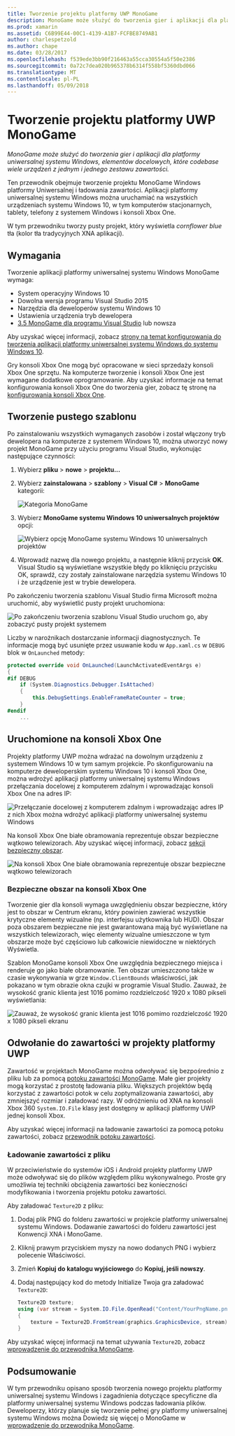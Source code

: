 ```yaml
---
title: Tworzenie projektu platformy UWP MonoGame
description: MonoGame może służyć do tworzenia gier i aplikacji dla platformy uniwersalnej systemu Windows, elementów docelowych, które codebase wiele urządzeń z jednym i jednego zestawu zawartości.
ms.prod: xamarin
ms.assetid: C6B99E44-00C1-4139-A1B7-FCFBE8749AB1
author: charlespetzold
ms.author: chape
ms.date: 03/28/2017
ms.openlocfilehash: f539ede3bb90f216463a55cca30554a5f50e2386
ms.sourcegitcommit: 0a72c7dea020b965378b6314f558bf5360dbd066
ms.translationtype: MT
ms.contentlocale: pl-PL
ms.lasthandoff: 05/09/2018
---
```

# <a name="creating-a-monogame-uwp-project"></a>Tworzenie projektu platformy UWP MonoGame

_MonoGame może służyć do tworzenia gier i aplikacji dla platformy uniwersalnej systemu Windows, elementów docelowych, które codebase wiele urządzeń z jednym i jednego zestawu zawartości._

Ten przewodnik obejmuje tworzenie projektu MonoGame Windows platformy Uniwersalnej i ładowania zawartości. Aplikacji platformy uniwersalnej systemu Windows można uruchamiać na wszystkich urządzeniach systemu Windows 10, w tym komputerów stacjonarnych, tablety, telefony z systemem Windows i konsoli Xbox One.

W tym przewodniku tworzy pusty projekt, który wyświetla *cornflower blue* tła (kolor tła tradycyjnych XNA aplikacji).

## <a name="requirements"></a>Wymagania

Tworzenie aplikacji platformy uniwersalnej systemu Windows MonoGame wymaga:

- System operacyjny Windows 10
- Dowolna wersja programu Visual Studio 2015
- Narzędzia dla deweloperów systemu Windows 10
- Ustawienia urządzenia tryb dewelopera
- [3.5 MonoGame dla programu Visual Studio](http://www.monogame.net/2016/03/17/monogame-3-5/) lub nowsza

Aby uzyskać więcej informacji, zobacz [strony na temat konfigurowania do tworzenia aplikacji platformy uniwersalnej systemu Windows do systemu Windows 10](https://msdn.microsoft.com/windows/uwp/get-started/get-set-up).

Gry konsoli Xbox One mogą być opracowane w sieci sprzedaży konsoli Xbox One sprzętu. Na komputerze tworzenie i konsoli Xbox One jest wymagane dodatkowe oprogramowanie. Aby uzyskać informacje na temat konfigurowania konsoli Xbox One do tworzenia gier, zobacz tę stronę na [konfigurowania konsoli Xbox One](https://msdn.microsoft.com/windows/uwp/xbox-apps/index).

## <a name="creating-an-empty-template"></a>Tworzenie pustego szablonu

Po zainstalowaniu wszystkich wymaganych zasobów i został włączony tryb dewelopera na komputerze z systemem Windows 10, można utworzyć nowy projekt MonoGame przy użyciu programu Visual Studio, wykonując następujące czynności:

1. Wybierz **pliku** > **nowe** > **projektu...**
1. Wybierz **zainstalowana** > **szablony** > **Visual C#** > **MonoGame** kategorii: 

    ![](uwp-images/image1.png "Kategoria MonoGame")

1. Wybierz **MonoGame systemu Windows 10 uniwersalnych projektów** opcji: 

    ![](uwp-images/image2.png "Wybierz opcję MonoGame systemu Windows 10 uniwersalnych projektów")

1. Wprowadź nazwę dla nowego projektu, a następnie kliknij przycisk **OK**.
Visual Studio są wyświetlane wszystkie błędy po kliknięciu przycisku OK, sprawdź, czy zostały zainstalowane narzędzia systemu Windows 10 i że urządzenie jest w trybie dewelopera.

Po zakończeniu tworzenia szablonu Visual Studio firma Microsoft można uruchomić, aby wyświetlić pusty projekt uruchomiona:

![](uwp-images/image3.png "Po zakończeniu tworzenia szablonu Visual Studio uruchom go, aby zobaczyć pusty projekt systemem")

Liczby w narożnikach dostarczanie informacji diagnostycznych. Te informacje mogą być usunięte przez usuwanie kodu w `App.xaml.cs` w `DEBUG` blok w `OnLaunched` metody:


```csharp
protected override void OnLaunched(LaunchActivatedEventArgs e)
{
#if DEBUG
    if (System.Diagnostics.Debugger.IsAttached)
    {
        this.DebugSettings.EnableFrameRateCounter = true;
    }
#endif
    ...
```

## <a name="running-on-xbox-one"></a>Uruchomione na konsoli Xbox One

Projekty platformy UWP można wdrażać na dowolnym urządzeniu z systemem Windows 10 w tym samym projekcie. Po skonfigurowaniu na komputerze deweloperskim systemu Windows 10 i konsoli Xbox One, można wdrożyć aplikacji platformy uniwersalnej systemu Windows przełączania docelowej z komputerem zdalnym i wprowadzając konsoli Xbox One na adres IP:

![](uwp-images/remote.png "Przełączanie docelowej z komputerem zdalnym i wprowadzając adres IP z nich Xbox można wdrożyć aplikacji platformy uniwersalnej systemu Windows")

Na konsoli Xbox One białe obramowania reprezentuje obszar bezpieczne wątkowo telewizorach. Aby uzyskać więcej informacji, zobacz [sekcji bezpieczny obszar](#Safe_Area_on_Xbox_One).

![](uwp-images/safearea.png "Na konsoli Xbox One białe obramowania reprezentuje obszar bezpieczne wątkowo telewizorach")

### <a name="safe-area-on-xbox-one"></a>Bezpieczne obszar na konsoli Xbox One

Tworzenie gier dla konsoli wymaga uwzględnieniu obszar bezpieczne, który jest to obszar w Centrum ekranu, który powinien zawierać wszystkie krytyczne elementy wizualne (np. interfejsu użytkownika lub HUD). Obszar poza obszarem bezpieczne nie jest gwarantowana mają być wyświetlane na wszystkich telewizorach, więc elementy wizualne umieszczone w tym obszarze może być częściowo lub całkowicie niewidoczne w niektórych Wyświetla.

Szablon MonoGame konsoli Xbox One uwzględnia bezpiecznego miejsca i renderuje go jako białe obramowanie. Ten obszar umieszczono także w czasie wykonywania w grze `Window.ClientBounds` właściwości, jak pokazano w tym obrazie okna czujki w programie Visual Studio. Zauważ, że wysokość granic klienta jest 1016 pomimo rozdzielczość 1920 x 1080 pikseli wyświetlania:

![](uwp-images/clientbounds.png "Zauważ, że wysokość granic klienta jest 1016 pomimo rozdzielczość 1920 x 1080 pikseli ekranu")

## <a name="referencing-content-in-uwp-projects"></a>Odwołanie do zawartości w projekty platformy UWP

Zawartość w projektach MonoGame można odwoływać się bezpośrednio z pliku lub za pomocą [potoku zawartości MonoGame](~/graphics-games/cocossharp/content-pipeline/index.md). Małe gier projekty mogą korzystać z prostotę ładowania pliku. Większych projektów będą korzystać z zawartości potok w celu zoptymalizowania zawartości, aby zmniejszyć rozmiar i załadować razy. W odróżnieniu od XNA na konsoli Xbox 360 `System.IO.File` klasy jest dostępny w aplikacji platformy UWP jednej konsoli Xbox.

Aby uzyskać więcej informacji na ładowanie zawartości za pomocą potoku zawartości, zobacz [przewodnik potoku zawartości](~/graphics-games/cocossharp/content-pipeline/index.md). 

### <a name="loading-content-from-file"></a>Ładowanie zawartości z pliku

W przeciwieństwie do systemów iOS i Android projekty platformy UWP może odwoływać się do plików względem pliku wykonywalnego. Proste gry umożliwia tej techniki obciążenia zawartości bez konieczności modyfikowania i tworzenia projektu potoku zawartości.

Aby załadować `Texture2D` z pliku:

1. Dodaj plik PNG do folderu zawartości w projekcie platformy uniwersalnej systemu Windows. Dodawanie zawartości do folderu zawartości jest Konwencji XNA i MonoGame.
1. Kliknij prawym przyciskiem myszy na nowo dodanych PNG i wybierz polecenie Właściwości.
1. Zmień **Kopiuj do katalogu wyjściowego** do **Kopiuj, jeśli nowszy**.
1. Dodaj następujący kod do metody Initialize Twoja gra załadować `Texture2D`:

    ```csharp
    Texture2D texture;
    using (var stream = System.IO.File.OpenRead("Content/YourPngName.png"))
    {
        texture = Texture2D.FromStream(graphics.GraphicsDevice, stream);
    }
    ```

Aby uzyskać więcej informacji na temat używania `Texture2D`, zobacz [wprowadzenie do przewodnika MonoGame](~/graphics-games/monogame/introduction/index.md).

## <a name="summary"></a>Podsumowanie

W tym przewodniku opisano sposób tworzenia nowego projektu platformy uniwersalnej systemu Windows i zagadnienia dotyczące specyficzne dla platformy uniwersalnej systemu Windows podczas ładowania plików. Deweloperzy, którzy planuje się tworzenie pełnej gry platformy uniwersalnej systemu Windows można Dowiedz się więcej o MonoGame w [wprowadzenie do przewodnika MonoGame](~/graphics-games/monogame/introduction/index.md).
